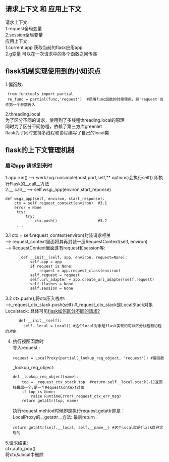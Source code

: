 ## 请求上下文 和 应用上下文
请求上下文:  
1.request全局变量    
2.session全局变量    
应用上下文:   
1.current.app 获取当前的flask应用app  
2.g变量 可以在一次请求中的多个函数之间传递  
## flask机制实现使用到的小知识点
1.偏函数:
```
 from functools import partial
 re_func = partial(func,'request')  #调用func函数的时候使用，将'request'当作第一个参数传入
```
2.threading.local  
为了区分不同的请求，使用到了多线程threading.local的原理  
同时为了区分不同协程，依赖了第三方库greenlet  
flask为了同时支持多线程和协程编写了自己的local类  

## flask的上下文管理机制
### 启动app 请求到来时
1.app.run() --> werkzug.runsimple(host,port,self,** options)会执行self() 
即执行Flask的__call__方法  
2.__ call__ --> self.wsgi_app(environ,start_reponse)  
```
def wsgi_app(self, environ, start_response):
    ctx = self.request_context(environ)  #3.1
    error = None
     try:
         try:
             ctx.push()                  #3.2
     ...
```
3.1 ctx = self.request_context(environ)封装请求相关  
    --> request_context里面将其再封装一层RequestContext(self, environ)  
    --> RequestContext里面含有request和session等:  
 ```
        def __init__(self, app, environ, request=None):
            self.app = app
            if request is None:
                request = app.request_class(environ)
            self.request = request                                  
            self.url_adapter = app.create_url_adapter(self.request)
            self.flashes = None
            self.session = None
  ```
3.2 ctx.push(),将ctx压入栈中:  
      -->_request_ctx_stack.push(self) #_request_ctx_stack是LocalStack对象  
      Localstack:  具体可见[flask如何区分不同的请求?](https://github.com/zhangsui1997/learning-note/blob/master/flask-note/request%E5%A6%82%E4%BD%95%E5%8C%BA%E5%88%86%E4%B8%8D%E5%90%8C%E7%9A%84%E8%AF%B7%E6%B1%82%EF%BC%9F.md)
```
      def __init__(self):
        self._local = Local() #这个local对象是flask实现的可以区分线程和协程的对象
```
4. 执行视图函数时  
   导入request :  
   ```
   request = LocalProxy(partial(_lookup_req_object, 'request')) #偏函数
   ```
   _lookup_req_object:  
   ```
   def _lookup_req_object(name):
       top = _request_ctx_stack.top  #return self._local.stack[-1]返回栈最后一个,是一个RequestContext对象
       if top is None:
           raise RuntimeError(_request_ctx_err_msg)
       return getattr(top, name)
   ```
   执行request.mehtod时候即是执行request.getattr即是：  
   LocalProxy的__getattr__方法: 最后return：    
   ```
   return getattr(self.__local, self.__name__) #这个local就是flask自己实现的
   ```
5.请求结束:  
ctx.auto_pop()  
将ctx从local中删除  
   



